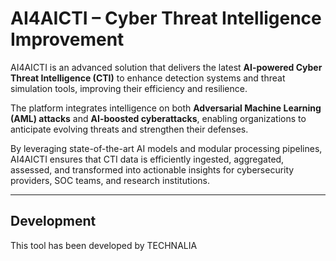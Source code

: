 
# AI4AICTI – Cyber Threat Intelligence Improvement

AI4AICTI is an advanced solution that delivers the latest **AI-powered Cyber Threat Intelligence (CTI)** to enhance detection systems and threat simulation tools, improving their efficiency and resilience.  

The platform integrates intelligence on both **Adversarial Machine Learning (AML) attacks** and **AI-boosted cyberattacks**, enabling organizations to anticipate evolving threats and strengthen their defenses.  

By leveraging state-of-the-art AI models and modular processing pipelines, AI4AICTI ensures that CTI data is efficiently ingested, aggregated, assessed, and transformed into actionable insights for cybersecurity providers, SOC teams, and research institutions.  

---

## Development
This tool has been developed by TECHNALIA

